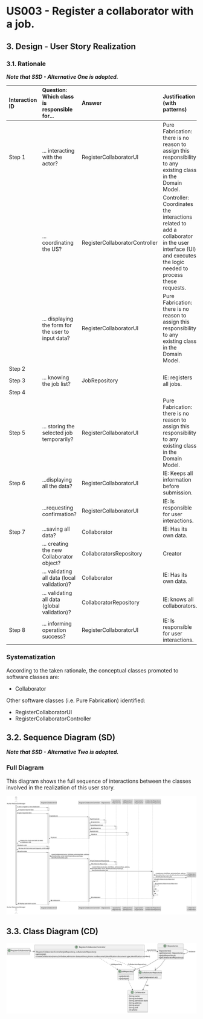 # US003 - Register a collaborator with a job.

## 3. Design - User Story Realization 

### 3.1. Rationale

_**Note that SSD - Alternative One is adopted.**_

| Interaction ID | Question: Which class is responsible for...              | Answer                         | Justification (with patterns)                                                                                                                              |
|:---------------|:---------------------------------------------------------|:-------------------------------|:-----------------------------------------------------------------------------------------------------------------------------------------------------------|
| Step 1  		     | 	... interacting with the actor?                         | RegisterCollaboratorUI         | Pure Fabrication: there is no reason to assign this responsibility to any existing class in the Domain Model.                                              |
| 			  		        | 	... coordinating the US?                                | RegisterCollaboratorController | Controller: Coordinates the interactions related to add a collaborator in the user interface (UI) and executes the logic needed to process these requests. |
| 		             | 	... displaying the form for the user to input data?				 | RegisterCollaboratorUI         | Pure Fabrication: there is no reason to assign this responsibility to any existing class in the Domain Model.                                              |
| Step 2		       | 					                                                    |                                |                                                                                                                                                            |
| Step 3		       | 	... knowing the job list?				                           | JobRepository                  | IE: registers all jobs.                                                                                                                                    |
| Step 4		       | 					                                                    |                                |                                                                                                                                                            |
| Step 5		       | 	... storing the selected job temporarily?				           | RegisterCollaboratorUI         | Pure Fabrication: there is no reason to assign this responsibility to any existing class in the Domain Model.                                              |
| Step 6  		     | 	...displaying all the data?                             | RegisterCollaboratorUI         | IE: Keeps all information before submission.                                                                                                               |
| 		             | 	...requesting confirmation?                             | RegisterCollaboratorUI         | IE: Is responsible for user interactions.                                                                                                                  |
| Step 7  		     | 	...saving all data?                                     | Collaborator                   | IE: Has its own data.                                                                                                                                      |
| 		             | ... creating the new Collaborator object?   	            | CollaboratorsRepository        | Creator                                                                                                                                                    |
| 		             | 		... validating all data (local validation)?						      | Collaborator                   | IE: Has its own data.                                                                                                                                      |              
| 			  		        | 	... validating all data (global validation)?            | CollaboratorRepository         | IE: knows all collaborators.                                                                                                                               | 
| Step 8			  		  | 	... informing operation success?                        | RegisterCollaboratorUI         | IE: Is responsible for user interactions.                                                                                                                  | 

### Systematization ##

According to the taken rationale, the conceptual classes promoted to software classes are: 

* Collaborator

Other software classes (i.e. Pure Fabrication) identified: 

* RegisterCollaboratorUI  
* RegisterCollaboratorController


## 3.2. Sequence Diagram (SD)

_**Note that SSD - Alternative Two is adopted.**_

### Full Diagram

This diagram shows the full sequence of interactions between the classes involved in the realization of this user story.

![Sequence Diagram - Full](svg/us003-sequence-diagram-full.svg)


## 3.3. Class Diagram (CD)

![Class Diagram](svg/us003-class-diagram.svg)
